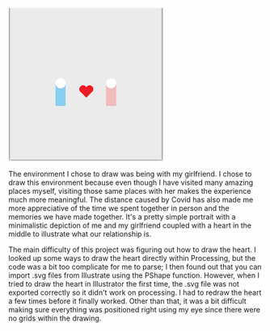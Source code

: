 ![](portraitscreenshot.png)

The environment I chose to draw was being with my girlfriend. I chose to draw this environment because even though I have visited many amazing places myself, visiting those same places with her makes the experience much more meaningful. The distance caused by Covid has also made me more appreciative of the time we spent together in person and the memories we have made together. It's a pretty simple portrait with a minimalistic depiction of me and my girlfriend coupled with a heart in the middle to illustrate what our relationship is.

The main difficulty of this project was figuring out how to draw the heart. I looked up some ways to draw the heart directly within Processing, but the code was a bit too complicate for me to parse; I then found out that you can import .svg files from Illustrate using the PShape function. However, when I tried to draw the heart in Illustrator the first time, the .svg file was not exported correctly so it didn't work on processing. I had to redraw the heart a few times before it finally worked. Other than that, it was a bit difficult making sure everything was positioned right using my eye since there were no grids within the drawing.
